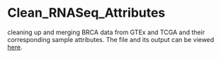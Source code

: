 # Clean_RNASeq_Attributes
cleaning up and merging BRCA data from GTEx and TCGA and their corresponding sample attributes.
The file and its output can be viewed [here](QA.md).
